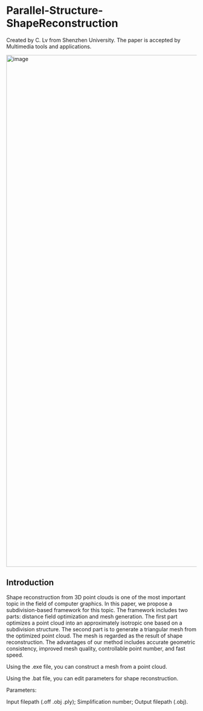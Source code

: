 # Parallel-Structure-ShapeReconstruction

Created by C. Lv  from Shenzhen University. The paper is accepted by Multimedia tools and applications.

<img width="1357" alt="image" src="https://user-images.githubusercontent.com/65271555/232696591-dc0ba48b-c3aa-4646-ba2d-388ea5be4d9e.png">

## Introduction

Shape reconstruction from 3D point clouds is one of the most important topic in the field of computer graphics. In this paper, we propose a subdivision-based framework for this topic. The framework includes two parts: distance field optimization and mesh generation. The first part optimizes a point cloud into an approximately isotropic one based on a subdivision structure. The second part is to generate a triangular mesh from the optimized point cloud. The mesh is regarded as the result of shape reconstruction. The advantages of our method includes accurate geometric consistency, improved mesh quality, controllable point number, and fast speed. 

Using the .exe file, you can construct a mesh from a point cloud.

Using the .bat file, you can edit parameters for shape reconstruction.

Parameters:

Input filepath (.off .obj .ply); Simplification number; Output filepath (.obj).
